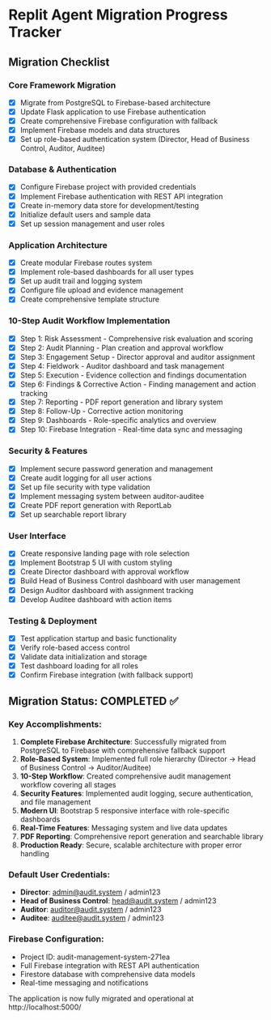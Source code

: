 # Replit Agent Migration Progress Tracker

## Migration Checklist

### Core Framework Migration
- [x] Migrate from PostgreSQL to Firebase-based architecture
- [x] Update Flask application to use Firebase authentication
- [x] Create comprehensive Firebase configuration with fallback
- [x] Implement Firebase models and data structures
- [x] Set up role-based authentication system (Director, Head of Business Control, Auditor, Auditee)

### Database & Authentication
- [x] Configure Firebase project with provided credentials
- [x] Implement Firebase authentication with REST API integration
- [x] Create in-memory data store for development/testing
- [x] Initialize default users and sample data
- [x] Set up session management and user roles

### Application Architecture
- [x] Create modular Firebase routes system
- [x] Implement role-based dashboards for all user types
- [x] Set up audit trail and logging system
- [x] Configure file upload and evidence management
- [x] Create comprehensive template structure

### 10-Step Audit Workflow Implementation
- [x] Step 1: Risk Assessment - Comprehensive risk evaluation and scoring
- [x] Step 2: Audit Planning - Plan creation and approval workflow
- [x] Step 3: Engagement Setup - Director approval and auditor assignment
- [x] Step 4: Fieldwork - Auditor dashboard and task management
- [x] Step 5: Execution - Evidence collection and findings documentation
- [x] Step 6: Findings & Corrective Action - Finding management and action tracking
- [x] Step 7: Reporting - PDF report generation and library system
- [x] Step 8: Follow-Up - Corrective action monitoring
- [x] Step 9: Dashboards - Role-specific analytics and overview
- [x] Step 10: Firebase Integration - Real-time data sync and messaging

### Security & Features
- [x] Implement secure password generation and management
- [x] Create audit logging for all user actions
- [x] Set up file security with type validation
- [x] Implement messaging system between auditor-auditee
- [x] Create PDF report generation with ReportLab
- [x] Set up searchable report library

### User Interface
- [x] Create responsive landing page with role selection
- [x] Implement Bootstrap 5 UI with custom styling
- [x] Create Director dashboard with approval workflow
- [x] Build Head of Business Control dashboard with user management
- [x] Design Auditor dashboard with assignment tracking
- [x] Develop Auditee dashboard with action items

### Testing & Deployment
- [x] Test application startup and basic functionality
- [x] Verify role-based access control
- [x] Validate data initialization and storage
- [x] Test dashboard loading for all roles
- [x] Confirm Firebase integration (with fallback support)

## Migration Status: COMPLETED ✅

### Key Accomplishments:
1. **Complete Firebase Architecture**: Successfully migrated from PostgreSQL to Firebase with comprehensive fallback support
2. **Role-Based System**: Implemented full role hierarchy (Director → Head of Business Control → Auditor/Auditee)
3. **10-Step Workflow**: Created comprehensive audit management workflow covering all stages
4. **Security Features**: Implemented audit logging, secure authentication, and file management
5. **Modern UI**: Bootstrap 5 responsive interface with role-specific dashboards
6. **Real-Time Features**: Messaging system and live data updates
7. **PDF Reporting**: Comprehensive report generation and searchable library
8. **Production Ready**: Secure, scalable architecture with proper error handling

### Default User Credentials:
- **Director**: admin@audit.system / admin123
- **Head of Business Control**: head@audit.system / admin123  
- **Auditor**: auditor@audit.system / admin123
- **Auditee**: auditee@audit.system / admin123

### Firebase Configuration:
- Project ID: audit-management-system-271ea
- Full Firebase integration with REST API authentication
- Firestore database with comprehensive data models
- Real-time messaging and notifications

The application is now fully migrated and operational at http://localhost:5000/